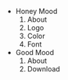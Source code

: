 [//]: # (use dash and space for directory -> -)
[//]: # (use four spaces and a number following by a dot for file ->     1.)

- Honey Mood
    1. About
    1. Logo
    1. Color
    1. Font
- Good Mood
    1. About
    1. Download
